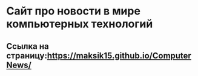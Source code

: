 # Сайт про новости в мире компьютерных технологий

## Ссылка на страницу:https://maksik15.github.io/ComputerNews/